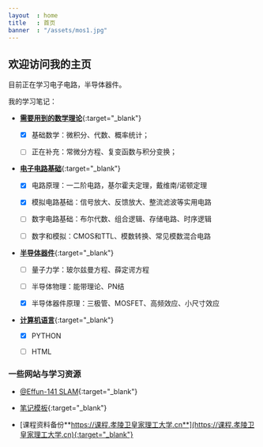 ```yaml
---
layout  : home
title   : 首页
banner  : "/assets/mos1.jpg"
---
```


## 欢迎访问我的主页

目前正在学习电子电路，半导体器件。



我的学习笔记：

- [**需要用到的数学理论**](https://feng0531.space/math){:target="_blank"}
  - [x] 基础数学：微积分、代数、概率统计；
  - [ ] 正在补充：常微分方程、复变函数与积分变换；
  

- [**电子电路基础**](https://feng0531.space/electronics){:target="_blank"}
  - [x] 电路原理：一二阶电路，基尔霍夫定理，戴维南/诺顿定理
  - [x] 模拟电路基础：信号放大、反馈放大、整流滤波等实用电路
  - [ ] 数字电路基础：布尔代数、组合逻辑、存储电路、时序逻辑
  - [ ] 数字和模拟：CMOS和TTL、模数转换、常见模数混合电路

  
- [**半导体器件**](https://feng0531.space/Semiconductor){:target="_blank"}
  - [ ] 量子力学：玻尔兹曼方程、薛定谔方程
  - [ ] 半导体物理：能带理论、PN结
  - [x] 半导体器件原理：三极管、MOSFET、高频效应、小尺寸效应


- [**计算机语言**](https://feng0531.space/Computer-language){:target="_blank"}
  - [x] PYTHON
  - [ ] HTML



### 一些网站与学习资源


- [@Effun-141 SLAM](http://effun.xyz/){:target="_blank"}

- [笔记模板](https://xu.yumeng.website/doc-pages){:target="_blank"}

- [课程资料备份**https://课程.孝陵卫皇家理工大学.cn**](https://课程.孝陵卫皇家理工大学.cn){:target="_blank"}





